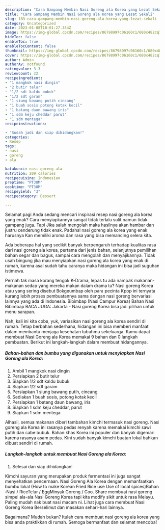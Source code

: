 ```yaml
---
description: "Cara Gampang Membin Nasi Goreng ala Korea yang Lezat Sekali"
title: "Cara Gampang Membin Nasi Goreng ala Korea yang Lezat Sekali"
slug: 183-cara-gampang-membin-nasi-goreng-ala-korea-yang-lezat-sekali
category: Uncategorized
date: 2023-01-08T10:01:27.354Z
image: https://img-global.cpcdn.com/recipes/86798997c06160c1/680x482cq70/nasi-goreng-ala-korea-foto-resep-utama.jpg
hideToc: false
enableToc: true
enableTocContent: false
thumbnail: https://img-global.cpcdn.com/recipes/86798997c06160c1/680x482cq70/nasi-goreng-ala-korea-foto-resep-utama.jpg
cover: https://img-global.cpcdn.com/recipes/86798997c06160c1/680x482cq70/nasi-goreng-ala-korea-foto-resep-utama.jpg
author: Admin
authorAv: notfound
ratingvalue: 3.3
reviewcount: 22
recipeingredient:
- "1 mangkok nasi dingin"
- "2 butir telur"
- "1/2 sdt kaldu bubuk"
- "1/2 sdt garam"
- "1 siung bawang putih cincang"
- "1 buah sosis potong kotak kecil"
- "1 batang daun bawang iris"
- "1 sdm keju cheddar parut"
- "1 sdm mentega"
recipeinstructions:

- "Sudah jadi dan siap dihidangkan!"
categories:
- Resep
tags:
- nasi
- goreng
- ala

katakunci: nasi goreng ala 
nutrition: 209 calories
recipecuisine: Indonesian
preptime: "PT38M"
cooktime: "PT38M"
recipeyield: "3"
recipecategory: Dessert

---
```



Selamat pagi Anda sedang mencari inspirasi resep nasi goreng ala korea yang enak? Cara menyiapkannya sangat tidak terlalu sulit namun tidak gampang juga. Tapi Jika salah mengolah maka hasilnya akan hambar dan justru cenderung tidak enak. Padahal nasi goreng ala korea yang enak harusnya Kan memiliki aroma dan rasa yang bisa memancing selera kita.


Ada beberapa hal yang sedikit banyak berpengaruh terhadap kualitas rasa dari nasi goreng ala korea, pertama dari jenis bahan, selanjutnya pemilihan bahan segar dan bagus, sampai cara mengolah dan menyajikannya. Tidak usah bingung jika mau menyiapkan nasi goreng ala korea yang enak di rumah, karena asal sudah tahu caranya maka hidangan ini bisa jadi suguhan istimewa.

Pernah tak masa korang tengok K-Drama, lepas tu ada nampak makanan-makanan sedap yang mereka makan dalam drama tu? Nasi goreng Korea atau yang sering disebut Bokgeumbap oleh para pecinta Kpop ini ternyata kurang lebih proses pembuatannya sama dengan nasi goreng bervariasi lainnya yang ada di Indonesia. Bibimbap (Nasi Campur Korea) Bahan Nasi Bibimbap BACA JUGA: Jakarta - Nasi goreng Korea bisa jadi pilihan untuk menu sarapan.


Nah, kali ini kita coba, yuk, variasikan nasi goreng ala korea sendiri di rumah. Tetap berbahan sederhana, hidangan ini bisa memberi manfaat dalam membantu menjaga kesehatan tubuhmu sekeluarga. Kamu dapat membuat Nasi Goreng ala Korea memakai 9 bahan dan 0 langkah pembuatan. Berikut ini langkah-langkah dalam membuat hidangannya.

<!--inarticleads1-->

##### Bahan-bahan dan bumbu yang digunakan untuk menyiapkan Nasi Goreng ala Korea:

1. Ambil 1 mangkok nasi dingin
1. Persiapkan 2 butir telur
1. Siapkan 1/2 sdt kaldu bubuk
1. Siapkan 1/2 sdt garam
1. Persiapkan 1 siung bawang putih, cincang
1. Sediakan 1 buah sosis, potong kotak kecil
1. Persiapkan 1 batang daun bawang, iris
1. Siapkan 1 sdm keju cheddar, parut
1. Siapkan 1 sdm mentega


Alhasil, semua makanan diberi tambahan kimchi termasuk nasi goreng. Nasi goreng ala Korea ini rasanya pedas renyah karena memakai kimchi sawi putih dan cabe bubuk. Bahan khas Korea ini populer dan banyak digemari karena rasanya asam pedas. Kini sudah banyak kimchi buatan lokal bahkan dibuat sendiri di rumah. 

<!--inarticleads2-->

##### Langkah-langkah untuk membuat Nasi Goreng ala Korea:


1. Selesai dan siap dihidangkan!

Kimchi sayuran yang merupakan produk fermentasi ini juga sangat menyehatkan pencernaan. Nasi Goreng Ala Korea dengan memanfaatkan bumbu lokal (How to make Korean Fried Rice use Use of local spices)Bahan :Nasi / RiceTelur / EggMinyak Goreng / Coo. Share membuat nasi goreng simpel ala-ala Nasi Goreng Korea tapi kita modify sikit untuk rasa Melayu. Paling mudah nak buat nasi macam ni. Lihat juga cara membuat Nasi Goreng Korea Berselimut dan masakan sehari-hari lainnya. 

Bagaimana? Mudah bukan? Itulah cara membuat nasi goreng ala korea yang bisa anda praktikkan di rumah. Semoga bermanfaat dan selamat mencoba!
